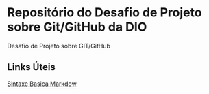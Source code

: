 # Repositório do Desafio de Projeto sobre Git/GitHub da DIO
Desafio de Projeto sobre GIT/GitHub

## Links Úteis 
[Sintaxe Basica Markdow](https://www.markdownguide.org/basic-syntax)
